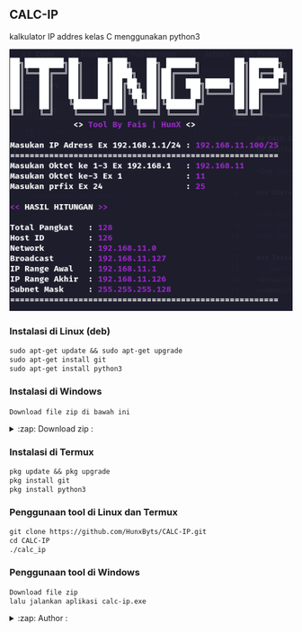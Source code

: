 ## CALC-IP
kalkulator IP addres kelas C menggunakan python3

<img src="https://github.com/HunxByts/CALC-IP/blob/main/asset/ipip.png">

### Instalasi di Linux (deb)
```
sudo apt-get update && sudo apt-get upgrade
sudo apt-get install git
sudo apt-get install python3
```
### Instalasi di Windows
```Download file zip di bawah ini``` 
<details>
<summary>:zap: Download zip :</summary>                                                                                       
<a href="https://github.com/HunxByts/CALC-IP/archive/refs/heads/main.zip">Download xorhunx</a>
</details>

### Instalasi di Termux
```
pkg update && pkg upgrade
pkg install git
pkg install python3
```

### Penggunaan tool di Linux dan Termux
```
git clone https://github.com/HunxByts/CALC-IP.git
cd CALC-IP
./calc_ip
```

### Penggunaan tool di Windows 
```
Download file zip
lalu jalankan aplikasi calc-ip.exe
```

<details>
<summary>:zap: Author :</summary>
<strong><a href="https://github.com/HunxByts">HunxByts</a></strong>
</details>
